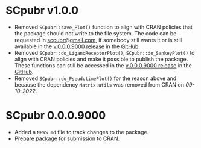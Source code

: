 # SCpubr v1.0.0
- Removed `SCpubr::save_Plot()` function to align with CRAN policies that the package should not write to the file system. The code can be requested in scpubr@gmail.com, if somebody still wants it or is still available in the [v.0.0.0.9000 release](https://github.com/enblacar/SCpubr/releases/tag/v.0.0.0.9000) in the [GitHub](https://github.com/enblacar/SCpubr).
- Removed `SCpubr::do_LigandReceptorPlot()`, `SCpubr::do_SankeyPlot()` to align with CRAN policies and make it possible to publish the package. These functions can still be accessed in the [v.0.0.0.9000 release](https://github.com/enblacar/SCpubr/releases/tag/v.0.0.0.9000) in the [GitHub](https://github.com/enblacar/SCpubr).
- Removed `SCpubr::do_PseudotimePlot()` for the reason above and because the dependency `Matrix.utils` was removed from CRAN on *09-10-2022*. 

# SCpubr 0.0.0.9000

- Added a `NEWS.md` file to track changes to the package.
- Prepare package for submission to CRAN.
